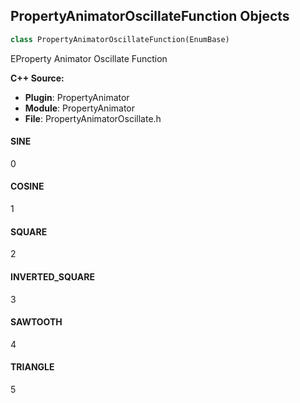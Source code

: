 ## PropertyAnimatorOscillateFunction Objects

```python
class PropertyAnimatorOscillateFunction(EnumBase)
```

EProperty Animator Oscillate Function

**C++ Source:**

- **Plugin**: PropertyAnimator
- **Module**: PropertyAnimator
- **File**: PropertyAnimatorOscillate.h

<a id="unreal.PropertyAnimatorOscillateFunction.SINE"></a>

#### SINE

0

<a id="unreal.PropertyAnimatorOscillateFunction.COSINE"></a>

#### COSINE

1

<a id="unreal.PropertyAnimatorOscillateFunction.SQUARE"></a>

#### SQUARE

2

<a id="unreal.PropertyAnimatorOscillateFunction.INVERTED_SQUARE"></a>

#### INVERTED_SQUARE

3

<a id="unreal.PropertyAnimatorOscillateFunction.SAWTOOTH"></a>

#### SAWTOOTH

4

<a id="unreal.PropertyAnimatorOscillateFunction.TRIANGLE"></a>

#### TRIANGLE

5

<a id="unreal.PropertyAnimatorEasingType"></a>